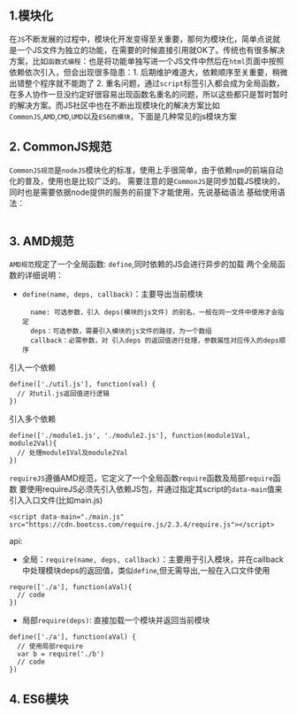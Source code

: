 ## 1.模块化
在`JS`不断发展的过程中，模块化开发变得至关重要，那何为模块化，简单点说就是一个JS文件为独立的功能，在需要的时候直接引用就OK了。传统也有很多解决方案，比如`函数式编程`：也是将功能单独写进一个JS文件中然后在`html`页面中按照依赖依次引入，但会出现很多隐患：1. 后期维护难道大，依赖顺序至关重要，稍微出错整个程序就不能跑了 2. 重名问题，通过`script`标签引入都会成为全局函数，在多人协作一旦没约定好很容易出现函数名重名的问题，所以这些都只是暂时暂时的解决方案。而JS社区中也在不断出现模块化的解决方案比如`CommonJS`,`AMD`,`CMD`,`UMD`以及`ES6的模块`，下面是几种常见的js模块方案
## 2. CommonJS规范
`CommonJS规范`是`nodeJS`模块化的标准，使用上手很简单，由于依赖`npm`的前端自动化的普及，使用也是比较广泛的。
需要注意的是`CommonJS`是同步加载JS模块的，同时也是需要依据node提供的服务的前提下才能使用，先说基础语法
基础使用语法：
```

```
## 3. AMD规范
`AMD规范`规定了一个全局函数: `define`,同时依赖的JS会进行异步的加载
两个全局函数的详细说明：
- `define(name, deps, callback)`：主要导出当前模块
  ```
    name: 可选参数，引入 deps(模块的js文件) 的别名，一般在同一文件中使用才会指定
    deps：可选参数，需要引入模块的js文件的路径，为一个数组
    callback：必需参数，对 引入deps 的返回值进行处理，参数属性对应传入的deps顺序
  ```
引入一个依赖
```
define(['./util.js'], function(val) {
  // 对util.js返回值进行逻辑
})
```
引入多个依赖
```
define(['./module1.js', './module2.js'], function(module1Val, module2Val){
  // 处理module1Val及module2Val
})
```
`requireJS`遵循AMD规范，它定义了一个全局函数`require`函数及局部`require`函数
要使用requireJS必须先引入依赖JS包，并通过指定其script的`data-main`值来引入入口文件(比如main.js)
```
<script data-main="./main.js" src="https://cdn.bootcss.com/require.js/2.3.4/require.js"></script>
````
api:
- 全局：`require(name, deps, callback)`：主要用于引入模块，并在callback中处理模块deps的返回值，类似`define`,但无需导出,一般在入口文件使用
```
requre(['./a'], function(aVal){
  // code
})
```

- 局部`require(deps)`:  直接加载一个模块并返回当前模块
```
define(['./a'], function(aVal) {
  // 使用局部require
  var b = require('./b')
  // code
})
```
## 4. ES6模块